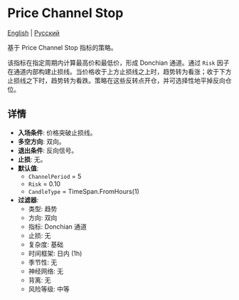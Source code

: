 # Price Channel Stop
[English](README.md) | [Русский](README_ru.md)

基于 Price Channel Stop 指标的策略。

该指标在指定周期内计算最高价和最低价，形成 Donchian 通道。通过 `Risk` 因子在通道内部构建止损线。当价格收于上方止损线之上时，趋势转为看涨；收于下方止损线之下时，趋势转为看跌。策略在这些反转点开仓，并可选择性地平掉反向仓位。

## 详情

- **入场条件**: 价格突破止损线。
- **多空方向**: 双向。
- **退出条件**: 反向信号。
- **止损**: 无。
- **默认值**:
  - `ChannelPeriod` = 5
  - `Risk` = 0.10
  - `CandleType` = TimeSpan.FromHours(1)
- **过滤器**:
  - 类型: 趋势
  - 方向: 双向
  - 指标: Donchian 通道
  - 止损: 无
  - 复杂度: 基础
  - 时间框架: 日内 (1h)
  - 季节性: 无
  - 神经网络: 无
  - 背离: 无
  - 风险等级: 中等

